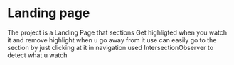 # Landing page
The project is a Landing Page that sections Get highligted when you watch it and remove highlight when u go away from it 
use can easily go to the section by just clicking at it in navigation 
used IntersectionObserver to detect what u watch 